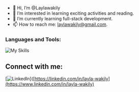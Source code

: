- 👋 Hi, I’m @Laylawakily
- 👀 I’m interested in learning exciting activities and reading.
- 🌱 I’m currently learning full-stack development.
- 📫 How to reach me: laylawakily@gmail.com.


### Languages and Tools:
![My Skills](https://skillicons.dev/icons?i=js,html,css,react,express,nodejs,tailwind,ts,git,next)


## Connect with me:
[![LinkedIn](https://skillicons.dev/icons?i=linkedin)]([https://linkedin.com/in/layla-wakily](https://www.linkedin.com/in/layla-wakily)
